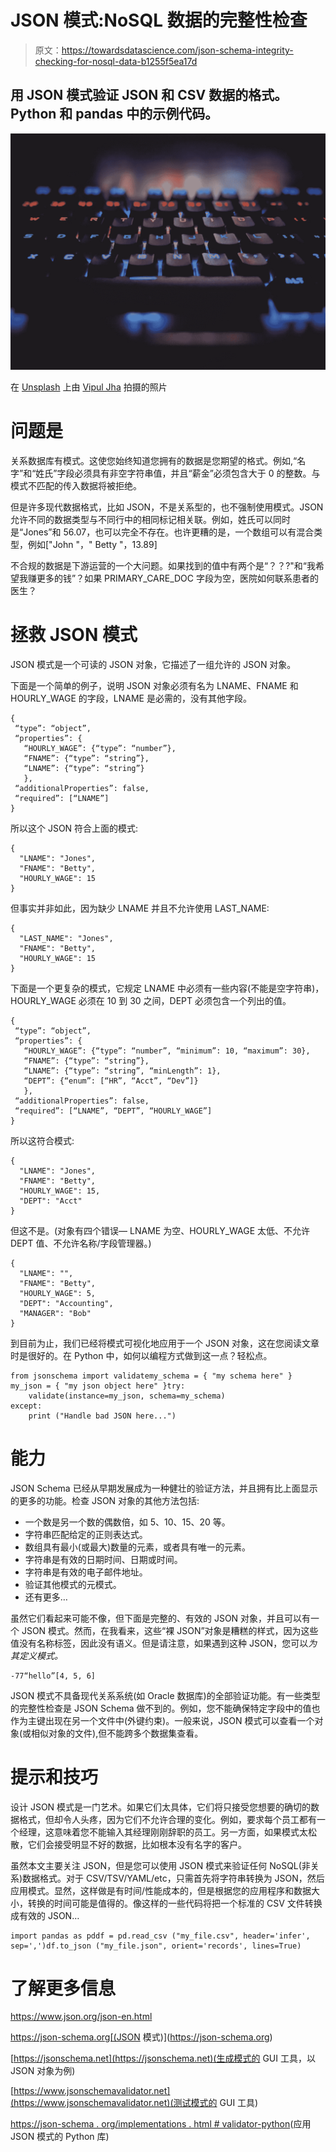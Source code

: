 # JSON 模式:NoSQL 数据的完整性检查

> 原文：<https://towardsdatascience.com/json-schema-integrity-checking-for-nosql-data-b1255f5ea17d>

## 用 JSON 模式验证 JSON 和 CSV 数据的格式。Python 和 pandas 中的示例代码。

![](img/f2114755e7895cbea0db8a08a0d695de.png)

在 [Unsplash](https://unsplash.com/s/photos/programming?utm_source=unsplash&utm_medium=referral&utm_content=creditCopyText) 上由 [Vipul Jha](https://unsplash.com/@lordarcadius?utm_source=unsplash&utm_medium=referral&utm_content=creditCopyText) 拍摄的照片

# 问题是

关系数据库有模式。这使您始终知道您拥有的数据是您期望的格式。例如,“名字”和“姓氏”字段必须具有非空字符串值，并且“薪金”必须包含大于 0 的整数。与模式不匹配的传入数据将被拒绝。

但是许多现代数据格式，比如 JSON，不是关系型的，也不强制使用模式。JSON 允许不同的数据类型与不同行中的相同标记相关联。例如，姓氏可以同时是“Jones”和 56.07，也可以完全不存在。也许更糟的是，一个数组可以有混合类型，例如["John "，" Betty "，13.89]

不合规的数据是下游运营的一个大问题。如果找到的值中有两个是“？？?"和“我希望我赚更多的钱”？如果 PRIMARY_CARE_DOC 字段为空，医院如何联系患者的医生？

# 拯救 JSON 模式

JSON 模式是一个可读的 JSON 对象，它描述了一组允许的 JSON 对象。

下面是一个简单的例子，说明 JSON 对象必须有名为 LNAME、FNAME 和 HOURLY_WAGE 的字段，LNAME 是必需的，没有其他字段。

```
{
 “type”: “object”,
 “properties”: {
   “HOURLY_WAGE”: {“type”: “number”},
   “FNAME”: {“type”: “string”},
   “LNAME”: {“type”: “string”}
   },
 “additionalProperties”: false,
 “required”: [“LNAME”]
}
```

所以这个 JSON 符合上面的模式:

```
{
  "LNAME": "Jones",
  "FNAME": "Betty",
  "HOURLY_WAGE": 15
}
```

但事实并非如此，因为缺少 LNAME 并且不允许使用 LAST_NAME:

```
{
  "LAST_NAME": "Jones",
  "FNAME": "Betty",
  "HOURLY_WAGE": 15
}
```

下面是一个更复杂的模式，它规定 LNAME 中必须有一些内容(不能是空字符串)，HOURLY_WAGE 必须在 10 到 30 之间，DEPT 必须包含一个列出的值。

```
{
 “type”: “object”,
 “properties”: {
   “HOURLY_WAGE”: {“type”: “number”, “minimum”: 10, “maximum”: 30},
   “FNAME”: {“type”: “string”},
   “LNAME”: {“type”: “string”, “minLength”: 1},
   “DEPT”: {“enum”: [“HR”, “Acct”, “Dev”]} 
   },
 “additionalProperties”: false,
 “required”: [“LNAME”, “DEPT”, “HOURLY_WAGE”]
}
```

所以这符合模式:

```
{
  "LNAME": "Jones",
  "FNAME": "Betty",
  "HOURLY_WAGE": 15,
  "DEPT": "Acct"
}
```

但这不是。(对象有四个错误— LNAME 为空、HOURLY_WAGE 太低、不允许 DEPT 值、不允许名称/字段管理器。)

```
{
  "LNAME": "",
  "FNAME": "Betty",
  "HOURLY_WAGE": 5,
  "DEPT": "Accounting",
  "MANAGER": "Bob"
}
```

到目前为止，我们已经将模式可视化地应用于一个 JSON 对象，这在您阅读文章时是很好的。在 Python 中，如何以编程方式做到这一点？轻松点。

```
from jsonschema import validatemy_schema = { "my schema here" }
my_json = { "my json object here" }try:
    validate(instance=my_json, schema=my_schema)
except:
    print ("Handle bad JSON here...")
```

# 能力

JSON Schema 已经从早期发展成为一种健壮的验证方法，并且拥有比上面显示的更多的功能。检查 JSON 对象的其他方法包括:

*   一个数是另一个数的偶数倍，如 5、10、15、20 等。
*   字符串匹配给定的正则表达式。
*   数组具有最小(或最大)数量的元素，或者具有唯一的元素。
*   字符串是有效的日期时间、日期或时间。
*   字符串是有效的电子邮件地址。
*   验证其他模式的元模式。
*   还有更多…

虽然它们看起来可能不像，但下面是完整的、有效的 JSON 对象，并且可以有一个 JSON 模式。然而，在我看来，这些“裸 JSON”对象是糟糕的样式，因为这些值没有名称标签，因此没有语义。但是请注意，如果遇到这种 JSON，您可以*为其定义模式。*

```
-77“hello”[4, 5, 6]
```

JSON 模式不具备现代关系系统(如 Oracle 数据库)的全部验证功能。有一些类型的完整性检查是 JSON Schema 做不到的。例如，您不能确保特定字段中的值也作为主键出现在另一个文件中(外键约束)。一般来说，JSON 模式可以查看一个对象(或相似对象的文件),但不能跨多个数据集查看。

# 提示和技巧

设计 JSON 模式是一门艺术。如果它们太具体，它们将只接受您想要的确切的数据格式，但却令人头疼，因为它们不允许合理的变化。例如，要求每个员工都有一个经理，这意味着您不能输入其经理刚刚辞职的员工。另一方面，如果模式太松散，它们会接受明显不好的数据，比如根本没有名字的客户。

虽然本文主要关注 JSON，但是您可以使用 JSON 模式来验证任何 NoSQL(非关系)数据格式。对于 CSV/TSV/YAML/etc，只需首先将字符串转换为 JSON，然后应用模式。显然，这样做是有时间/性能成本的，但是根据您的应用程序和数据大小，转换的时间可能是值得的。像这样的一些代码将把一个标准的 CSV 文件转换成有效的 JSON…

```
import pandas as pddf = pd.read_csv ("my_file.csv", header='infer', sep=',')df.to_json ("my_file.json", orient='records', lines=True)
```

# 了解更多信息

https://www.json.org/json-en.html

https://json-schema.org[(JSON 模式)](https://json-schema.org)

[https://jsonschema.net](https://jsonschema.net)(生成模式的 GUI 工具，以 JSON 对象为例)

[https://www.jsonschemavalidator.net](https://www.jsonschemavalidator.net)(测试模式的 GUI 工具)

[https://json-schema . org/implementations . html # validator-python](https://json-schema.org/implementations.html#validator-python)(应用 JSON 模式的 Python 库)